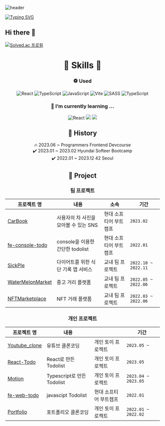 ![header](https://capsule-render.vercel.app/api?text=Dongja&type=Waving&color=gradient&height=200&animation=fadeIn&fontAlignY=35)

[![Typing SVG](https://readme-typing-svg.demolab.com/?&center=true&width=800&height=80&multiline=true&lines=I'm+learning+React+And+interested+in+Next.js,&font=Redressed&size=30)](https://git.io/typing-svg)

## Hi there 👋
<!--
**DongjaJ/DongjaJ** is a ✨ _special_ ✨ repository because its `README.md` (this file) appears on your GitHub profile.

Here are some ideas to get you started:

- 🔭 I’m currently working on ...
- 🌱 I’m currently learning ...
- 👯 I’m looking to collaborate on ...
- 🤔 I’m looking for help with ...
- 💬 Ask me about ...
- 📫 How to reach me: ...
- 😄 Pronouns: ...
- ⚡ Fun fact: ...
-->


<!-- ![Anurag's GitHub stats](https://github-readme-stats.vercel.app/api?username=DongjaJ&show_icons=true&theme=gruvbox) -->
[![Solved.ac
프로필](http://mazassumnida.wtf/api/generate_badge?boj=ehdghks12)](https://solved.ac/ehdghks12)

<!-- [![Ashutosh's github activity graph](https://github-readme-activity-graph.cyclic.app/graph?username=DongjaJ&theme=react)](https://github.com/ashutosh00710/github-readme-activity-graph) -->
<!-- [![trophy](https://github-profile-trophy.vercel.app/?username=dkssud8150&theme=flat&column=7)](https://github.com/dkssud8150/) -->

<div align="center">

# 🔨 Skills 🔨
  
### ⚽ Used
![React](https://img.shields.io/badge/react-%2320232a.svg?style=for-the-badge&logo=react&logoColor=%2361DAFB) ![TypeScript](https://img.shields.io/badge/TypeScript-3178C6.svg?&style=for-the-badge&logo=TypeScript&logoColor=white) ![JavaScript](https://img.shields.io/badge/javascript-%23323330.svg?style=for-the-badge&logo=javascript&logoColor=%23F7DF1E)
 ![Vite](https://img.shields.io/badge/vite-%23646CFF.svg?style=for-the-badge&logo=vite&logoColor=white)
 ![SASS](https://img.shields.io/badge/SASS-hotpink.svg?style=for-the-badge&logo=SASS&logoColor=white)
 ![TypeScript](https://img.shields.io/badge/TypeScript-3178C6.svg?&style=for-the-badge&logo=TypeScript&logoColor=white)
 
### 🌱 I’m currently learning ...
![React](https://img.shields.io/badge/react-%2320232a.svg?style=for-the-badge&logo=react&logoColor=%2361DAFB)
<img src="https://img.shields.io/badge/reactquery-FF4154?style=for-the-badge&logo=reactquery&logoColor=white">
<img src="https://img.shields.io/badge/reactrouter-CA4245?style=for-the-badge&logo=reactrouter&logoColor=white">
  
## 🚀 History 

🔥 2023.06 ~  Programmers Frontend Devcourse <br />
✔️ 2023.01 ~ 2023.02  Hyundai Softeer Bootcamp <br />
✔️ 2022.01 ~ 2023.12  42 Seoul <br />
  
## 📌 Project
  
### 팀 프로젝트
  
|프로젝트 명|내용|소속|기간|
|---|-----|----|--|
|[CarBook](https://github.com/softeerbootcamp/Team2-CarBook)|사용자의 차 사진을 모아볼 수 있는 SNS|현대 소프티어 부트캠프|`2023.02`|
|[fe-console-todo](https://github.com/DongjaJ/fe-console-todo)|console을 이용한 간단한 todolist|현대 소프티어 부트캠프|`2022.01`|
|[SickPle](https://github.com/DongjaJ/mobileSoftware_Diet)|다이어트를 위한 식단 기록 앱 서비스|교내 팀 프로젝트|`2022.10 ~ 2022.11`|
|[WaterMelonMarket](https://github.com/DongjaJ/Watermelon_Market)|중고 거리 플랫폼|교내 팀 프로젝트|`2022.05 ~ 2022.06`|
|[NFTMarketplace](https://github.com/DongjaJ/CapstoneDesign_NFTMarketplace)|NFT 거래 플랫폼|교내 팀 프로젝트|`2022.03 ~ 2022.06`|
  
### 개인 프로젝트
  
|프로젝트 명|내용||기간|
|---|-----|----|--|
|[Youtube_clone](https://github.com/DongjaJ/Youtube_clone)|유튜브 클론코딩|개인 토이 프로젝트|`2023.05 ~`|
|[React-Todo](https://github.com/DongjaJ/React-Todo)|React로 만든 Todolist|개인 토이 프로젝트|`2023.05`|
|[Motion](https://github.com/DongjaJ/Motion)|Typescript로 만든 Todolist|개인 토이 프로젝트|`2023.04 ~ 2023.05`|
|[fe-web-todo](https://github.com/DongjaJ/fe-web-todo)|javascipt Todolist|현대 소프티어 부트캠프|`2022.01`|
|[Portfolio](https://github.com/DongjaJ/portfolio)|포트폴리오 클론코딩|개인 토이 프로젝트|`2022.01 ~ 2022.02`|
 
  
 </div>

